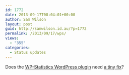```yaml
---
id: 1772
date: 2013-09-17T08:04:01+00:00
author: Sam Wilson
layout: post
guid: http://samwilson.id.au/?p=1772
permalink: /2013/09/17/wps/
views:
  - "355"
categories:
  - Status updates
---
```

Does the [WP-Statistics WordPress plugin](http://wordpress.org/plugins/wp-statistics/) need [a tiny fix](http://wordpress.org/support/topic/how-to-get-rid-of-the-enable-reminder?replies=5#post-4659119)?